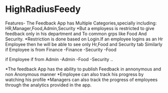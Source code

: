 # HighRadiusFeedy
Features-
The Feedback App has Multiple Categories,specially including:
HR,Manager,Food,Admin,Security
*But a employess is restricted to give feedback only in his department and To common grps like Food And Security.
*Restriction is done based on Login.If an employee logins as an Hr Employee then he will be able to see only Hr,Food and Security  tab
Similarly
if Employee is from Finance
-Finance
-Security
-Food

if Employee if from Admin
-Admin
-Food
-Security
..

*The feedback App has the ability to publish Feedback in annonymous and non Anonymous manner
*Employee can also track his progress by watching his profile
*Managers can also track the progress of employees through the analytics provided in the app.
